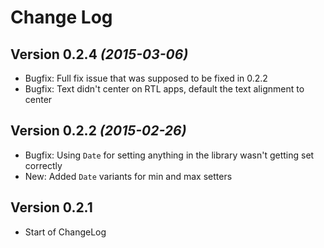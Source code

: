 Change Log
==========

Version 0.2.4 *(2015-03-06)*
----------------------------

 * Bugfix: Full fix issue that was supposed to be fixed in 0.2.2
 * Bugfix: Text didn't center on RTL apps, default the text alignment to center

Version 0.2.2 *(2015-02-26)*
----------------------------

 * Bugfix: Using `Date` for setting anything in the library wasn't getting set correctly
 * New: Added `Date` variants for min and max setters


Version 0.2.1
-------------

 * Start of ChangeLog
